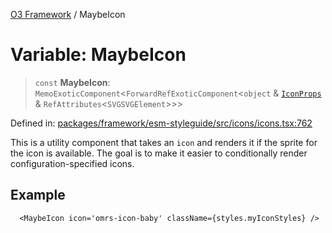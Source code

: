 [O3 Framework](../API.md) / MaybeIcon

# Variable: MaybeIcon

> `const` **MaybeIcon**: `MemoExoticComponent`\<`ForwardRefExoticComponent`\<`object` & [`IconProps`](../type-aliases/IconProps.md) & `RefAttributes`\<`SVGSVGElement`\>\>\>

Defined in: [packages/framework/esm-styleguide/src/icons/icons.tsx:762](https://github.com/its-kios09/openmrs-esm-core/blob/main/packages/framework/esm-styleguide/src/icons/icons.tsx#L762)

This is a utility component that takes an `icon` and renders it if the sprite for the icon
is available. The goal is to make it easier to conditionally render configuration-specified icons.

## Example

```tsx
  <MaybeIcon icon='omrs-icon-baby' className={styles.myIconStyles} />
```
